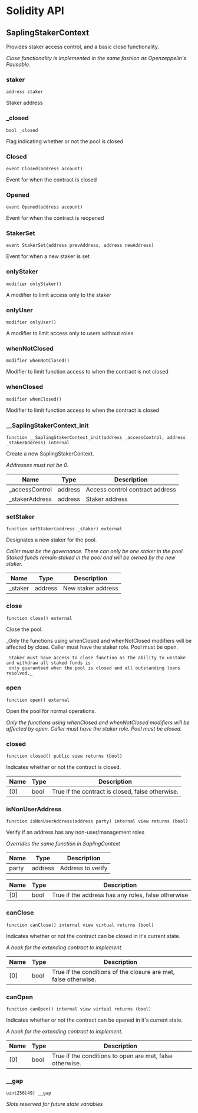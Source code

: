 # Solidity API

## SaplingStakerContext

Provides staker access control, and a basic close functionality.

_Close functionality is implemented in the same fashion as Openzeppelin's Pausable._

### staker

```solidity
address staker
```

Staker address

### _closed

```solidity
bool _closed
```

Flag indicating whether or not the pool is closed

### Closed

```solidity
event Closed(address account)
```

Event for when the contract is closed

### Opened

```solidity
event Opened(address account)
```

Event for when the contract is reopened

### StakerSet

```solidity
event StakerSet(address prevAddress, address newAddress)
```

Event for when a new staker is set

### onlyStaker

```solidity
modifier onlyStaker()
```

A modifier to limit access only to the staker

### onlyUser

```solidity
modifier onlyUser()
```

A modifier to limit access only to users without roles

### whenNotClosed

```solidity
modifier whenNotClosed()
```

Modifier to limit function access to when the contract is not closed

### whenClosed

```solidity
modifier whenClosed()
```

Modifier to limit function access to when the contract is closed

### __SaplingStakerContext_init

```solidity
function __SaplingStakerContext_init(address _accessControl, address _stakerAddress) internal
```

Create a new SaplingStakerContext.

_Addresses must not be 0._

| Name | Type | Description |
| ---- | ---- | ----------- |
| _accessControl | address | Access control contract address |
| _stakerAddress | address | Staker address |

### setStaker

```solidity
function setStaker(address _staker) external
```

Designates a new staker for the pool.

_Caller must be the governance. There can only be one staker in the pool.
     Staked funds remain staked in the pool and will be owned by the new staker._

| Name | Type | Description |
| ---- | ---- | ----------- |
| _staker | address | New staker address |

### close

```solidity
function close() external
```

Close the pool.

_Only the functions using whenClosed and whenNotClosed modifiers will be affected by close.
     Caller must have the staker role. Pool must be open.

     Staker must have access to close function as the ability to unstake and withdraw all staked funds is
     only guaranteed when the pool is closed and all outstanding loans resolved._

### open

```solidity
function open() external
```

Open the pool for normal operations.

_Only the functions using whenClosed and whenNotClosed modifiers will be affected by open.
     Caller must have the staker role. Pool must be closed._

### closed

```solidity
function closed() public view returns (bool)
```

Indicates whether or not the contract is closed.

| Name | Type | Description |
| ---- | ---- | ----------- |
| [0] | bool | True if the contract is closed, false otherwise. |

### isNonUserAddress

```solidity
function isNonUserAddress(address party) internal view returns (bool)
```

Verify if an address has any non-user/management roles

_Overrides the same function in SaplingContext_

| Name | Type | Description |
| ---- | ---- | ----------- |
| party | address | Address to verify |

| Name | Type | Description |
| ---- | ---- | ----------- |
| [0] | bool | True if the address has any roles, false otherwise |

### canClose

```solidity
function canClose() internal view virtual returns (bool)
```

Indicates whether or not the contract can be closed in it's current state.

_A hook for the extending contract to implement._

| Name | Type | Description |
| ---- | ---- | ----------- |
| [0] | bool | True if the conditions of the closure are met, false otherwise. |

### canOpen

```solidity
function canOpen() internal view virtual returns (bool)
```

Indicates whether or not the contract can be opened in it's current state.

_A hook for the extending contract to implement._

| Name | Type | Description |
| ---- | ---- | ----------- |
| [0] | bool | True if the conditions to open are met, false otherwise. |

### __gap

```solidity
uint256[49] __gap
```

_Slots reserved for future state variables_

